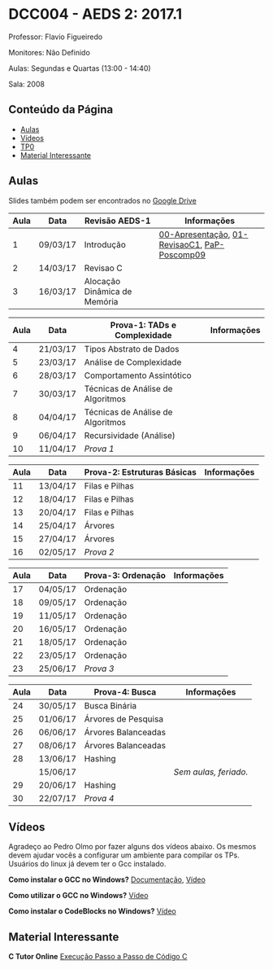 # DCC004 - AEDS 2: 2017.1

Professor: Flavio Figueiredo

Monitores: Não Definido

Aulas: Segundas e Quartas (13:00 - 14:40)

Sala: 2008

## Conteúdo da Página

- [Aulas](#aulas)
- [Vídeos](#videos)
- [TP0](https://github.com/flaviovdf/AEDS2-2017-1/blob/master/TP0/README.md)
- [Material Interessante](#material-interessante)

## Aulas

Slides também podem ser encontrados no [Google Drive](https://drive.google.com/drive/folders/0B0ryAvcYobs0RWtXV2hWeUdSUjQ)

| Aula | Data     |  Revisão AEDS-1                           | Informações                                            |
|------|----------|-------------------------------------------|--------------------------------------------------------|
|   1  | 09/03/17 |  Introdução                               | [00-Apresentação], [01-RevisaoC1], [PaP-Poscomp09]     |
|   2  | 14/03/17 |  Revisao C                                |                                                        |
|   3  | 16/03/17 |  Alocação Dinâmica de Memória             |                                                        |

[00-Apresentação]: ./slides/00-Apresentacao.pdf
[01-RevisaoC1]: ./slides/01-RevisaoC.pdf
[PaP-Poscomp09]: https://goo.gl/XoMnzc 

| Aula | Data     |  Prova-1: TADs e Complexidade             | Informações                                            |
|------|----------|-------------------------------------------|--------------------------------------------------------|
|   4  | 21/03/17 |  Tipos Abstrato de Dados                  |                                                        |
|   5  | 23/03/17 |  Análise de Complexidade                  |                                                        |
|   6  | 28/03/17 |  Comportamento Assintótico                |                                                        |
|   7  | 30/03/17 |  Técnicas de Análise de Algoritmos        |                                                        |
|   8  | 04/04/17 |  Técnicas de Análise de Algoritmos        |                                                        |
|   9  | 06/04/17 |  Recursividade (Análise)                  |                                                        |
|   10 | 11/04/17 |  *Prova 1*                                |                                                        |

| Aula | Data     |  Prova-2: Estruturas Básicas              | Informações                                            |
|------|----------|-------------------------------------------|--------------------------------------------------------|
|   11 | 13/04/17 |  Filas e Pilhas                           |                                                        |
|   12 | 18/04/17 |  Filas e Pilhas                           |                                                        |
|   13 | 20/04/17 |  Filas e Pilhas                           |                                                        |
|   14 | 25/04/17 |  Árvores                                  |                                                        |
|   15 | 27/04/17 |  Árvores                                  |                                                        |
|   16 | 02/05/17 |  *Prova 2*                                |                                                        |

| Aula | Data     |  Prova-3: Ordenação                       | Informações                                            |
|------|----------|-------------------------------------------|--------------------------------------------------------|
|   17 | 04/05/17 |  Ordenação                                |                                                        |
|   18 | 09/05/17 |  Ordenação                                |                                                        |
|   19 | 11/05/17 |  Ordenação                                |                                                        |
|   20 | 16/05/17 |  Ordenação                                |                                                        |
|   21 | 18/05/17 |  Ordenação                                |                                                        |
|   22 | 23/05/17 |  Ordenação                                |                                                        |
|   23 | 25/06/17 |  *Prova 3*                                |                                                        |

| Aula | Data     |  Prova-4: Busca                           | Informações                                            |
|------|----------|-------------------------------------------|--------------------------------------------------------|
|   24 | 30/05/17 |  Busca Binária                            |                                                        |
|   25 | 01/06/17 |  Árvores de Pesquisa                      |                                                        |
|   26 | 06/06/17 |  Árvores Balanceadas                      |                                                        |
|   27 | 08/06/17 |  Árvores Balanceadas                      |                                                        |
|   28 | 13/06/17 |  Hashing                                  |                                                        |
|      | 15/06/17 |                                           | *Sem aulas, feriado.*                                  |
|   29 | 20/06/17 |  Hashing                                  |                                                        |
|   30 | 22/07/17 |  *Prova 4*                                |                                                        |

## Vídeos

Agradeço ao Pedro Olmo por fazer alguns dos vídeos abaixo. Os mesmos devem
ajudar vocês a configurar um ambiente para compilar os TPs.
Usuários do linux já devem ter o Gcc instalado.

**Como instalar o GCC no Windows?** [Documentação](http://homepages.dcc.ufmg.br/~olmo/Instalacao%20GCC%20e%20Textpad.pdf), [Vídeo](https://www.youtube.com/watch?v=FzPBZjkoEmA)

**Como utilizar o GCC no Windows?** [Vídeo](https://www.youtube.com/watch?v=55UX7YpRTig)

**Como instalar o CodeBlocks no Windows?** [Vídeo](http://www.youtube.com/watch?v=w2XLvEcSrgo)

## Material Interessante

**C Tutor Online** [Execução Passo a Passo de Código C](http://pythontutor.com/c.html)
